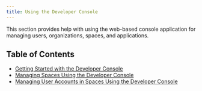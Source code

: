 ```yaml
---
title: Using the Developer Console
---
```


This section provides help with using the web-based console application for managing users, organizations, spaces, and applications.

## Table of Contents

* [Getting Started with the Developer Console](./dev-console.html)
* [Managing Spaces Using the Developer Console](./manage-spaces.html)
* [Managing User Accounts in Spaces Using the Developer Console](./manage-accounts.html)
